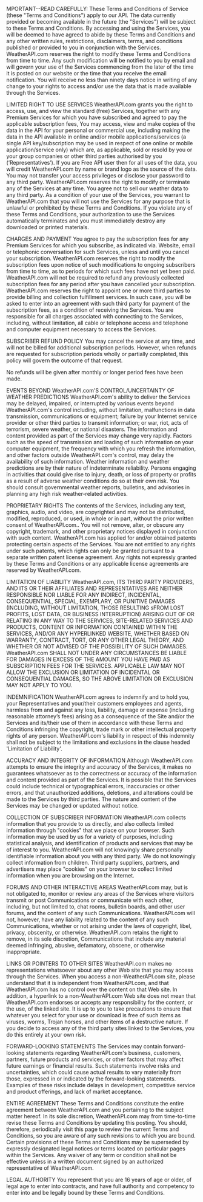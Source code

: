 MPORTANT--READ CAREFULLY: These Terms and Conditions of Service (these "Terms and Conditions") apply to our API. The data currently provided or becoming available in the future (the "Services") will be subject to these Terms and Conditions. By accessing and using the Services, you will be deemed to have agreed to abide by these Terms and Conditions and any other written rules, restrictions, disclaimers, terms, and conditions published or provided to you in conjunction with the Services. WeatherAPI.com reserves the right to modify these Terms and Conditions from time to time. Any such modification will be notified to you by email and will govern your use of the Services commencing from the later of the time it is posted on our website or the time that you receive the email notification. You will receive no less than ninety days notice in writing of any change to your rights to access and/or use the data that is made available through the Services.

LIMITED RIGHT TO USE SERVICES
WeatherAPI.com grants you the right to access, use, and view the standard (free) Services, together with any Premium Services for which you have subscribed and agreed to pay the applicable subscription fees, You may access, view and make copies of the data in the API for your personal or commercial use, including making the data in the API available in online and/or mobile applications/services (a single API key/subscription may be used in respect of one online or mobile application/service only) which are, as applicable, sold or resold by you or your group companies or other third parties authorised by you (‘Representatives’). If you are Free API user then for all uses of the data, you will credit WeatherAPI.com by name or brand logo as the source of the data. You may not transfer your access privileges or disclose your password to any third party. WeatherAPI.com reserves the right to modify or terminate any of the Services at any time. You agree not to sell our weather data to any third party. As a condition of your use of the Services, you warrant to WeatherAPI.com that you will not use the Services for any purpose that is unlawful or prohibited by these Terms and Conditions. If you violate any of these Terms and Conditions, your authorization to use the Services automatically terminates and you must immediately destroy any downloaded or printed materials.

CHARGES AND PAYMENT
You agree to pay the subscription fees for any Premium Services for which you subscribe, as indicated via. Website, email or telephonic conversation for such Services, unless and until you cancel your subscription. WeatherAPI.com reserves the right to modify the subscription fees upon notice of such modifications to ongoing subscribers from time to time, as to periods for which such fees have not yet been paid. WeatherAPI.com will not be required to refund any previously collected subscription fees for any period after you have cancelled your subscription. WeatherAPI.com reserves the right to appoint one or more third parties to provide billing and collection fulfillment services. In such case, you will be asked to enter into an agreement with such third party for payment of the subscription fees, as a condition of receiving the Services. You are responsible for all charges associated with connecting to the Services, including, without limitation, all cable or telephone access and telephone and computer equipment necessary to access the Services.

SUBSCRIBER REFUND POLICY
You may cancel the service at any time, and will not be billed for additional subscription periods. However, when refunds are requested for subscription periods wholly or partially completed, this policy will govern the outcome of that request.

No refunds will be given after monthly or longer period fees have been made.

EVENTS BEYOND WeatherAPI.com'S CONTROL/UNCERTAINTY OF WEATHER PREDICTIONS
WeatherAPI.com's ability to deliver the Services may be delayed, impaired, or interrupted by various events beyond WeatherAPI.com's control including, without limitation, malfunctions in data transmission, communications or equipment; failure by your Internet service provider or other third parties to transmit information; or war, riot, acts of terrorism, severe weather, or national disasters. The information and content provided as part of the Services may change very rapidly. Factors such as the speed of transmission and loading of such information on your computer equipment, the frequency with which you refresh the information, and other factors outside WeatherAPI.com's control, may delay the availability of such information. Weather information and weather predictions are by their nature of indeterminate reliability. Persons engaging in activities that could give rise to injury, death, or loss of property or profits as a result of adverse weather conditions do so at their own risk. You should consult governmental weather reports, bulletins, and advisories in planning any high risk weather-related activities.

PROPRIETARY RIGHTS
The contents of the Services, including any text, graphics, audio, and video, are copyrighted and may not be distributed, modified, reproduced, or used, in whole or in part, without the prior written consent of WeatherAPI.com.. You will not remove, alter, or obscure any copyright, trademark, and other proprietary notices displayed in conjunction with such content. WeatherAPI.com has applied for and/or obtained patents protecting certain aspects of the Services. You are not entitled to any rights under such patents, which rights can only be granted pursuant to a separate written patent license agreement. Any rights not expressly granted by these Terms and Conditions or any applicable license agreements are reserved by WeatherAPI.com.

LIMITATION OF LIABILITY
WeatherAPI.com, ITS THIRD PARTY PROVIDERS, AND ITS OR THEIR AFFILIATES AND REPRESENTATIVES ARE NEITHER RESPONSIBLE NOR LIABLE FOR ANY INDIRECT, INCIDENTAL, CONSEQUENTIAL, SPECIAL, EXEMPLARY, OR PUNITIVE DAMAGES (INCLUDING, WITHOUT LIMITATION, THOSE RESULTING sFROM LOST PROFITS, LOST DATA, OR BUSINESS INTERRUPTION) ARISING OUT OF OR RELATING IN ANY WAY TO THE SERVICES, SITE-RELATED SERVICES AND PRODUCTS, CONTENT OR INFORMATION CONTAINED WITHIN THE SERVICES, AND/OR ANY HYPERLINKED WEBSITE, WHETHER BASED ON WARRANTY, CONTRACT, TORT, OR ANY OTHER LEGAL THEORY, AND WHETHER OR NOT ADVISED OF THE POSSIBILITY OF SUCH DAMAGES. WeatherAPI.com SHALL NOT UNDER ANY CIRCUMSTANCES BE LIABLE FOR DAMAGES IN EXCESS OF THE AMOUNT YOU HAVE PAID AS SUBSCRIPTION FEES FOR THE SERVICES. APPLICABLE LAW MAY NOT ALLOW THE EXCLUSION OR LIMITATION OF INCIDENTAL OR CONSEQUENTIAL DAMAGES, SO THE ABOVE LIMITATION OR EXCLUSION MAY NOT APPLY TO YOU.

INDEMNIFICATION
WeatherAPI.com agrees to indemnify and to hold you, your Representatives and your/their customers employees and agents, harmless from and against any loss, liability, damage or expense (including reasonable attorney’s fees) arising as a consequence of the Site and/or the Services and its/their use of them in accordance with these Terms and Conditions infringing the copyright, trade mark or other intellectual property rights of any person. WeatherAPI.com's liability in respect of this indemnity shall not be subject to the limitations and exclusions in the clause headed 'Limitation of Liability'.

ACCURACY AND INTEGRITY OF INFORMATION
Although WeatherAPI.com attempts to ensure the integrity and accuracy of the Services, it makes no guarantees whatsoever as to the correctness or accuracy of the information and content provided as part of the Services. It is possible that the Services could include technical or typographical errors, inaccuracies or other errors, and that unauthorized additions, deletions, and alterations could be made to the Services by third parties. The nature and content of the Services may be changed or updated without notice.

COLLECTION OF SUBSCRIBER INFORMATION
WeatherAPI.com collects information that you provide to us directly, and also collects limited information through "cookies" that we place on your browser. Such information may be used by us for a variety of purposes, including statistical analysis, and identification of products and services that may be of interest to you. WeatherAPI.com will not knowingly share personally identifiable information about you with any third party. We do not knowingly collect information from children. Third party suppliers, partners, and advertisers may place "cookies" on your browser to collect limited information when you are browsing on the Internet.

FORUMS AND OTHER INTERACTIVE AREAS
WeatherAPI.com may, but is not obligated to, monitor or review any areas of the Services where visitors transmit or post Communications or communicate with each other, including, but not limited to, chat rooms, bulletin boards, and other user forums, and the content of any such Communications. WeatherAPI.com will not, however, have any liability related to the content of any such Communications, whether or not arising under the laws of copyright, libel, privacy, obscenity, or otherwise. WeatherAPI.com retains the right to remove, in its sole discretion, Communications that include any material deemed infringing, abusive, defamatory, obscene, or otherwise inappropriate.

LINKS OR POINTERS TO OTHER SITES
WeatherAPI.com makes no representations whatsoever about any other Web site that you may access through the Services. When you access a non-WeatherAPI.com site, please understand that it is independent from WeatherAPI.com, and that WeatherAPI.com has no control over the content on that Web site. In addition, a hyperlink to a non-WeatherAPI.com Web site does not mean that WeatherAPI.com endorses or accepts any responsibility for the content, or the use, of the linked site. It is up to you to take precautions to ensure that whatever you select for your use or download is free of such items as viruses, worms, Trojan horses, and other items of a destructive nature. If you decide to access any of the third party sites linked to the Services, you do this entirely at your own risk.

FORWARD-LOOKING STATEMENTS
The Services may contain forward-looking statements regarding WeatherAPI.com's business, customers, partners, future products and services, or other factors that may affect future earnings or financial results. Such statements involve risks and uncertainties, which could cause actual results to vary materially from those, expressed in or indicated by the forward-looking statements. Examples of these risks include delays in development, competitive service and product offerings, and lack of market acceptance.

ENTIRE AGREEMENT
These Terms and Conditions constitute the entire agreement between WeatherAPI.com and you pertaining to the subject matter hereof. In its sole discretion, WeatherAPI.com may from time-to-time revise these Terms and Conditions by updating this posting. You should, therefore, periodically visit this page to review the current Terms and Conditions, so you are aware of any such revisions to which you are bound. Certain provisions of these Terms and Conditions may be superseded by expressly designated legal notices or terms located on particular pages within the Services. Any waiver of any term or condition shall not be effective unless in a written document signed by an authorized representative of WeatherAPI.com.

LEGAL AUTHORITY
You represent that you are 16 years of age or older, of legal age to enter into contracts, and have full authority and competency to enter into and be legally bound by these Terms and Conditions.
